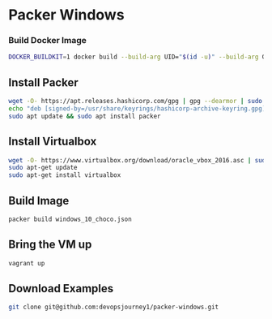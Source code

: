 # Packer Windows

### Build Docker Image
```bash
DOCKER_BUILDKIT=1 docker build --build-arg UID="$(id -u)" --build-arg GID="$(id -g)" --build-arg USER=$USER -t windows_vm_builder -f Dockerfile .
```

## Install Packer
```bash
wget -O- https://apt.releases.hashicorp.com/gpg | gpg --dearmor | sudo tee /usr/share/keyrings/hashicorp-archive-keyring.gpg
echo "deb [signed-by=/usr/share/keyrings/hashicorp-archive-keyring.gpg] https://apt.releases.hashicorp.com $(lsb_release -cs) main" | sudo tee /etc/apt/sources.list.d/hashicorp.list
sudo apt update && sudo apt install packer
```

## Install Virtualbox
```bash
wget -O- https://www.virtualbox.org/download/oracle_vbox_2016.asc | sudo gpg --dearmor --yes --output /usr/share/keyrings/oracle-virtualbox-2016.gpg
sudo apt-get update
sudo apt-get install virtualbox
```

## Build Image
```bash
packer build windows_10_choco.json
```

## Bring the VM up
```bash
vagrant up
```

## Download Examples
```bash
git clone git@github.com:devopsjourney1/packer-windows.git
```

